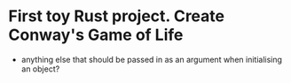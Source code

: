 # First toy Rust project. Create Conway's Game of Life
- anything else that should be passed in as an argument when initialising an object?

